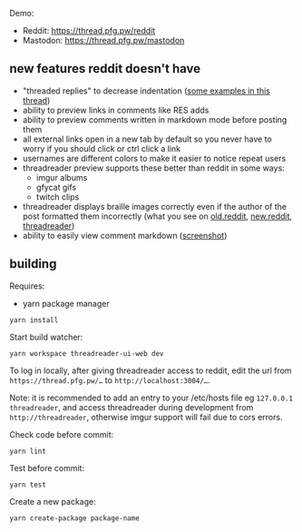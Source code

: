 Demo:

-   Reddit: https://thread.pfg.pw/reddit
-   Mastodon: https://thread.pfg.pw/mastodon

## new features reddit doesn't have

-   "threaded replies" to decrease indentation ([some examples in this thread](https://thread.pfg.pw/reddit/r/woooosh/comments/lcd26e/these_people_always_misunderstand_everything/))
-   ability to preview links in comments like RES adds
-   ability to preview comments written in markdown mode before posting them
-   all external links open in a new tab by default so you never have to worry if you should click or ctrl click a link
-   usernames are different colors to make it easier to notice repeat users
-   threadreader preview supports these better than reddit in some ways:
    -   imgur albums
    -   gfycat gifs
    -   twitch clips
-   threadreader displays braille images correctly even if the author of the post formatted them incorrectly
    (what you see on [old.reddit](https://i.imgur.com/7ZVrqUz.png), [new.reddit](https://i.imgur.com/gFT0dHG.png),
    [threadreader](https://i.imgur.com/Hxix93m.png))
-   ability to easily view comment markdown ([screenshot](https://i.imgur.com/zwGtAkV.png))

## building

Requires:

-   yarn package manager

```
yarn install
```

Start build watcher:

```
yarn workspace threadreader-ui-web dev
```

To log in locally, after giving threadreader access to reddit, edit the url from `https://thread.pfg.pw/…` to `http://localhost:3004/…`.

Note: it is recommended to add an entry to your /etc/hosts file eg `127.0.0.1 threadreader`, and access
threadreader during development from `http://threadreader`, otherwise imgur support will fail due to cors errors.

Check code before commit:

```
yarn lint
```

Test before commit:

```
yarn test
```

Create a new package:

```
yarn create-package package-name
```
